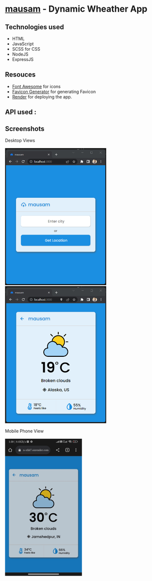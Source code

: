 # [mausam](https://mausam-xhk7.onrender.com/) - Dynamic Wheather App

## Technologies used
- HTML
- JavaScript
- SCSS for CSS
- NodeJS
- ExpressJS

## Resouces
- [Font Awesome](https://fontawesome.com/) for icons
- [Favicon Generator](https://realfavicongenerator.net/) for generating Favicon
- [Render](https://render.com/) for deploying the app.

## API used :

## Screenshots

Desktop Views <BR><BR>
 <img src="public/images/IMG1.png" height="450"/> <img src="public/images/IMG2.png" height="450"/>
 
Mobile Phone View <BR><BR>
  <img src="public/images/IMG3.jpg" height="450"/>
